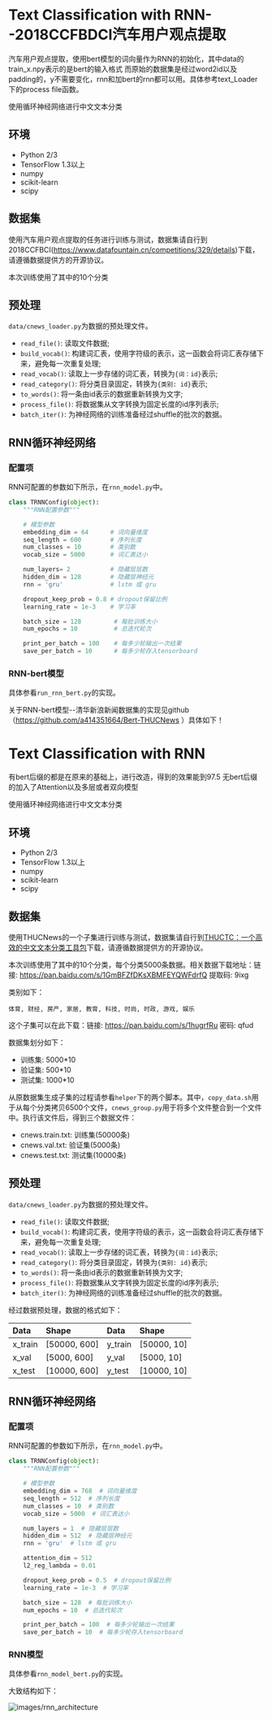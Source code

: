 # Text Classification with RNN--2018CCFBDCI汽车用户观点提取

汽车用户观点提取，使用bert模型的词向量作为RNN的初始化，其中data的train_x.npy表示的是bert的输入格式
而原始的数据集是经过word2id以及padding的，y不需要变化，rnn和加bert的rnn都可以用。具体参考text_Loader下的process file函数。


使用循环神经网络进行中文文本分类

## 环境

- Python 2/3 
- TensorFlow 1.3以上
- numpy
- scikit-learn
- scipy

## 数据集

使用汽车用户观点提取的任务进行训练与测试，数据集请自行到2018CCFBCI(https://www.datafountain.cn/competitions/329/details)下载，请遵循数据提供方的开源协议。

本次训练使用了其中的10个分类

## 预处理

`data/cnews_loader.py`为数据的预处理文件。

- `read_file()`: 读取文件数据;
- `build_vocab()`: 构建词汇表，使用字符级的表示，这一函数会将词汇表存储下来，避免每一次重复处理;
- `read_vocab()`: 读取上一步存储的词汇表，转换为`{词：id}`表示;
- `read_category()`: 将分类目录固定，转换为`{类别: id}`表示;
- `to_words()`: 将一条由id表示的数据重新转换为文字;
- `process_file()`: 将数据集从文字转换为固定长度的id序列表示;
- `batch_iter()`: 为神经网络的训练准备经过shuffle的批次的数据。

## RNN循环神经网络

### 配置项

RNN可配置的参数如下所示，在`rnn_model.py`中。

```python
class TRNNConfig(object):
    """RNN配置参数"""

    # 模型参数
    embedding_dim = 64      # 词向量维度
    seq_length = 600        # 序列长度
    num_classes = 10        # 类别数
    vocab_size = 5000       # 词汇表达小

    num_layers= 2           # 隐藏层层数
    hidden_dim = 128        # 隐藏层神经元
    rnn = 'gru'             # lstm 或 gru

    dropout_keep_prob = 0.8 # dropout保留比例
    learning_rate = 1e-3    # 学习率

    batch_size = 128         # 每批训练大小
    num_epochs = 10          # 总迭代轮次

    print_per_batch = 100    # 每多少轮输出一次结果
    save_per_batch = 10      # 每多少轮存入tensorboard
```

### RNN-bert模型

具体参看`run_rnn_bert.py`的实现。

关于RNN-bert模型--清华新浪新闻数据集的实现见github（https://github.com/a414351664/Bert-THUCNews ）具体如下！

# Text Classification with RNN
有bert后缀的都是在原来的基础上，进行改造，得到的效果能到97.5
无bert后缀的加入了Attention以及多层或者双向模型

使用循环神经网络进行中文文本分类


## 环境

- Python 2/3
- TensorFlow 1.3以上
- numpy
- scikit-learn
- scipy

## 数据集

使用THUCNews的一个子集进行训练与测试，数据集请自行到[THUCTC：一个高效的中文文本分类工具包](http://thuctc.thunlp.org/)下载，请遵循数据提供方的开源协议。

本次训练使用了其中的10个分类，每个分类5000条数据。相关数据下载地址：链接: https://pan.baidu.com/s/1GmBFZfDKsXBMFEYQWFdrfQ 提取码: 9ixg 

类别如下：

```
体育, 财经, 房产, 家居, 教育, 科技, 时尚, 时政, 游戏, 娱乐
```

这个子集可以在此下载：链接: https://pan.baidu.com/s/1hugrfRu 密码: qfud

数据集划分如下：

- 训练集: 5000*10
- 验证集: 500*10
- 测试集: 1000*10

从原数据集生成子集的过程请参看`helper`下的两个脚本。其中，`copy_data.sh`用于从每个分类拷贝6500个文件，`cnews_group.py`用于将多个文件整合到一个文件中。执行该文件后，得到三个数据文件：

- cnews.train.txt: 训练集(50000条)
- cnews.val.txt: 验证集(5000条)
- cnews.test.txt: 测试集(10000条)

## 预处理

`data/cnews_loader.py`为数据的预处理文件。

- `read_file()`: 读取文件数据;
- `build_vocab()`: 构建词汇表，使用字符级的表示，这一函数会将词汇表存储下来，避免每一次重复处理;
- `read_vocab()`: 读取上一步存储的词汇表，转换为`{词：id}`表示;
- `read_category()`: 将分类目录固定，转换为`{类别: id}`表示;
- `to_words()`: 将一条由id表示的数据重新转换为文字;
- `process_file()`: 将数据集从文字转换为固定长度的id序列表示;
- `batch_iter()`: 为神经网络的训练准备经过shuffle的批次的数据。

经过数据预处理，数据的格式如下：

| Data | Shape | Data | Shape |
| :---------- | :---------- | :---------- | :---------- |
| x_train | [50000, 600] | y_train | [50000, 10] |
| x_val | [5000, 600] | y_val | [5000, 10] |
| x_test | [10000, 600] | y_test | [10000, 10] |

## RNN循环神经网络

### 配置项

RNN可配置的参数如下所示，在`rnn_model.py`中。

```python
class TRNNConfig(object):
    """RNN配置参数"""

    # 模型参数
    embedding_dim = 768  # 词向量维度
    seq_length = 512  # 序列长度
    num_classes = 10  # 类别数
    vocab_size = 5000  # 词汇表达小

    num_layers = 1  # 隐藏层层数
    hidden_dim = 512  # 隐藏层神经元
    rnn = 'gru'  # lstm 或 gru

    attention_dim = 512
    l2_reg_lambda = 0.01

    dropout_keep_prob = 0.5  # dropout保留比例
    learning_rate = 1e-3  # 学习率

    batch_size = 128  # 每批训练大小
    num_epochs = 10  # 总迭代轮次

    print_per_batch = 100  # 每多少轮输出一次结果
    save_per_batch = 10  # 每多少轮存入tensorboard
```

### RNN模型

具体参看`rnn_model_bert.py`的实现。

大致结构如下：

![images/rnn_architecture](images/rnn_architecture.png)



